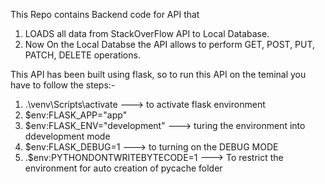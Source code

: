 This Repo contains Backend code for API that
1. LOADS all data from StackOverFlow API to Local Database.
2. Now On the Local Databse the API allows to perform GET, POST, PUT, PATCH, DELETE operations.

This API has been built using flask, so to run this API on the teminal you have to follow the steps:-
1.  .\venv\Scripts\activate  ---> to activate flask environment
2. $env:FLASK_APP="app"
3. $env:FLASK_ENV="development"  ---> turing the environment into ddevelopment mode
4. $env:FLASK_DEBUG=1  ---> to turning on the DEBUG MODE
5. .$env:PYTHONDONTWRITEBYTECODE=1  ---> To restrict the environment for auto creation of pycache folder
